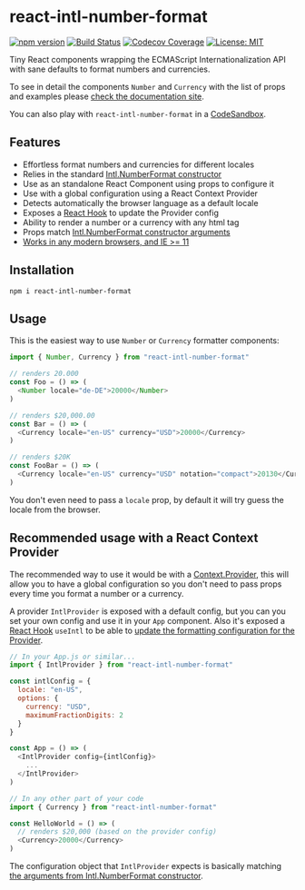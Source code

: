 # react-intl-number-format

[![npm version](https://img.shields.io/npm/v/react-intl-number-format.svg)](https://www.npmjs.com/package/react-intl-number-format)
[![Build Status](https://travis-ci.com/marciobarrios/react-intl-number-format.svg?branch=master)](https://travis-ci.com/marciobarrios/react-intl-number-format)
[![Codecov Coverage](https://img.shields.io/codecov/c/github/marciobarrios/react-intl-number-format/master.svg?style=flat-square)](https://codecov.io/gh/marciobarrios/react-intl-number-format/)
[![License: MIT](https://img.shields.io/badge/License-MIT-green.svg)](https://opensource.org/licenses/MIT)

Tiny React components wrapping the ECMAScript Internationalization API with sane defaults to format numbers and currencies.

To see in detail the components `Number` and `Currency` with the list of props and examples please [check the documentation site](https://react-intl-number-format.netlify.com/).

You can also play with `react-intl-number-format` in a [CodeSandbox](https://codesandbox.io/s/react-intl-number-format-u1rt3).

## Features

- Effortless format numbers and currencies for different locales
- Relies in the standard [Intl.NumberFormat constructor](https://developer.mozilla.org/en-US/docs/Web/JavaScript/Reference/Global_Objects/NumberFormat)
- Use as an standalone React Component using props to configure it
- Use with a global configuration using a React Context Provider
- Detects automatically the browser language as a default locale
- Exposes a [React Hook](https://reactjs.org/docs/hooks-overview.html) to update the Provider config
- Ability to render a number or a currency with any html tag
- Props match [Intl.NumberFormat constructor arguments](https://developer.mozilla.org/en-US/docs/Web/JavaScript/Reference/Global_Objects/NumberFormat#Parameters)
- [Works in any modern browsers, and IE >= 11](https://caniuse.com/#feat=internationalization)

## Installation

```shell
npm i react-intl-number-format
```

## Usage

This is the easiest way to use `Number` or `Currency` formatter components:

```js
import { Number, Currency } from "react-intl-number-format"

// renders 20.000
const Foo = () => (
  <Number locale="de-DE">20000</Number>
)

// renders $20,000.00
const Bar = () => (
  <Currency locale="en-US" currency="USD">20000</Currency>
)

// renders $20K
const FooBar = () => (
  <Currency locale="en-US" currency="USD" notation="compact">20130</Currency>
)
```

You don't even need to pass a `locale` prop, by default it will try guess the locale from the browser.

## Recommended usage with a React Context Provider

The recommended way to use it would be with a [Context.Provider](https://reactjs.org/docs/context.html#contextprovider), this will allow you to have a global configuration so you don't need to pass props every time you format a number or a currency.

A provider `IntlProvider` is exposed with a default config, but you can you set your own config and use it in your `App` component. Also it's exposed a [React Hook](https://reactjs.org/docs/hooks-overview.html) `useIntl` to be able to [update the formatting configuration for the Provider](https://react-intl-number-format.netlify.com/recipes#change-the-context-provider-configuration-programatically).

```js
// In your App.js or similar...
import { IntlProvider } from "react-intl-number-format"

const intlConfig = {
  locale: "en-US",
  options: {
    currency: "USD",
    maximumFractionDigits: 2
  }
}

const App = () => (
  <IntlProvider config={intlConfig}>
    ...
  </IntlProvider>
)

// In any other part of your code
import { Currency } from "react-intl-number-format"

const HelloWorld = () => (
  // renders $20,000 (based on the provider config)
  <Currency>20000</Currency>
)
```

The configuration object that `IntlProvider` expects is basically matching [the arguments from Intl.NumberFormat constructor](https://developer.mozilla.org/en-US/docs/Web/JavaScript/Reference/Global_Objects/NumberFormat#Parameters).



